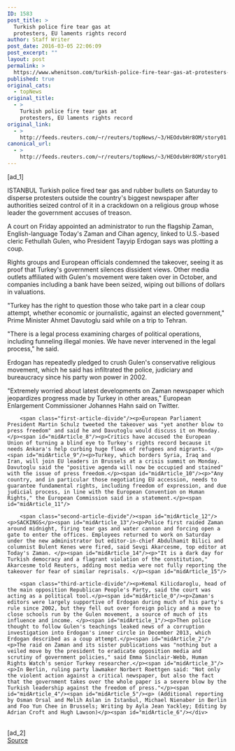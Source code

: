 ```yaml
---
ID: 1583
post_title: >
  Turkish police fire tear gas at
  protesters, EU laments rights record
author: Staff Writer
post_date: 2016-03-05 22:06:09
post_excerpt: ""
layout: post
permalink: >
  https://www.whenitson.com/turkish-police-fire-tear-gas-at-protesters-eu-laments-rights-record/
published: true
original_cats:
  - topNews
original_title:
  - >
    Turkish police fire tear gas at
    protesters, EU laments rights record
original_link:
  - >
    http://feeds.reuters.com/~r/reuters/topNews/~3/HEOdvbHr8OM/story01.htm
canonical_url:
  - >
    http://feeds.reuters.com/~r/reuters/topNews/~3/HEOdvbHr8OM/story01.htm
---
```

 [ad_1]
<br><div id="articleText">
<span id="midArticle_start"/>

<span id="midArticle_0"/><span class="focusParagraph" readability="4"><p><span class="articleLocation">ISTANBUL</span> Turkish police fired tear gas and rubber bullets on Saturday to disperse protesters outside the country's biggest newspaper after authorities seized control of it in a crackdown on a religious group whose leader the government accuses of treason.</p></span><span id="midArticle_1"/><p>A court on Friday appointed an administrator to run the flagship Zaman, English-language Today's Zaman and Cihan agency, linked to U.S.-based cleric Fethullah Gulen, who President Tayyip Erdogan says was plotting a coup.</p><span id="midArticle_2"/><p>Rights groups and European officials condemned the takeover, seeing it as proof that Turkey's government silences dissident views. Other media outlets affiliated with Gulen's movement were taken over in October, and companies including a bank have been seized, wiping out billions of dollars in valuations.</p><span id="midArticle_3"/><p>"Turkey has the right to question those who take part in a clear coup attempt, whether economic or journalistic, against an elected government," Prime Minister Ahmet Davutoglu said while on a trip to Tehran. </p><span id="midArticle_4"/><p>"There is a legal process examining charges of political operations, including funneling illegal monies. We have never intervened in the legal process," he said. </p><span id="midArticle_5"/><p>Erdogan has repeatedly pledged to crush Gulen's conservative religious movement, which he said has infiltrated the police, judiciary and bureaucracy since his party won power in 2002.</p><span id="midArticle_6"/><p>"Extremely worried about latest developments on Zaman newspaper which jeopardizes progress made by Turkey in other areas," European Enlargement Commissioner Johannes Hahn said on Twitter.</p><span id="midArticle_7"/>
        
        <span class="first-article-divide"/><p>European Parliament President Martin Schulz tweeted the takeover was "yet another blow to press freedom" and said he and Davutoglu would discuss it on Monday.</p><span id="midArticle_8"/><p>Critics have accused the European Union of turning a blind eye to Turkey's rights record because it needs Ankara's help curbing huge flows of refugees and migrants. </p><span id="midArticle_9"/><p>Turkey, which borders Syria, Iraq and Iran, will join EU leaders in Brussels at a crisis summit on Monday. Davutoglu said the "positive agenda will now be occupied and stained" with the issue of press freedom.</p><span id="midArticle_10"/><p>"Any country, and in particular those negotiating EU accession, needs to guarantee fundamental rights, including freedom of expression, and due judicial process, in line with the European Convention on Human Rights," the European Commission said in a statement.</p><span id="midArticle_11"/>
        
        <span class="second-article-divide"/><span id="midArticle_12"/><p>SACKINGS</p><span id="midArticle_13"/><p>Police first raided Zaman around midnight, firing tear gas and water cannon and forcing open a gate to enter the offices. Employees returned to work on Saturday under the new administrator but editor-in-chief Abdulhamit Bilici and columnist Bulent Kenes were fired, said Sevgi Akarcesme, top editor at Today's Zaman. </p><span id="midArticle_14"/><p>"It is a dark day for Turkish democracy and a flagrant violation of the constitution," Akarcesme told Reuters, adding most media were not fully reporting the takeover for fear of similar reprisals. </p><span id="midArticle_15"/>
        
        <span class="third-article-divide"/><p>Kemal Kilicdaroglu, head of the main opposition Republican People's Party, said the court was acting as a political tool.</p><span id="midArticle_0"/><p>Zaman's editors were largely supportive of Erdogan during much of his party's rule since 2002, but they fell out over foreign policy and a move to close schools run by the Gulen movement, a source of much of its influence and income. </p><span id="midArticle_1"/><p>Then police thought to follow Gulen's teachings leaked news of a corruption investigation into Erdogan's inner circle in December 2013, which Erdogan described as a coup attempt.</p><span id="midArticle_2"/><p>The raid on Zaman and its sister publications was "nothing but a veiled move by the president to eradicate opposition media and scrutiny of government policies," said Emma Sinclair-Webb, Human Rights Watch's senior Turkey researcher.</p><span id="midArticle_3"/><p>In Berlin, ruling party lawmaker Norbert Roettgen said: "Not only the violent action against a critical newspaper, but also the fact that the government takes over the whole paper is a severe blow by the Turkish leadership against the freedom of press."</p><span id="midArticle_4"/><span id="midArticle_5"/><p> (Additional reporting by Osman Orsal and Melih Aslan in Istanbul, Michael Nienaber in Berlin and Foo Yun Chee in Brussels; Writing by Ayla Jean Yackley; Editing by Adrian Croft and Hugh Lawson)</p><span id="midArticle_6"/></div>
<br>[ad_2]
<br><a href="http://feeds.reuters.com/~r/reuters/topNews/~3/HEOdvbHr8OM/story01.htm">Source </a>